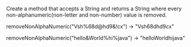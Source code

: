 Create a method that accepts a String and returns a String where every non-alphanumeric(non-letter and non-number) value is removed.


removeNonAlphaNumeric("Vsh%68d@hd9&!cx")   -> "Vsh68dhd9cx"

removeNonAlphaNumeric("hello&World%hi%java")   -> "helloWorldhijava"
